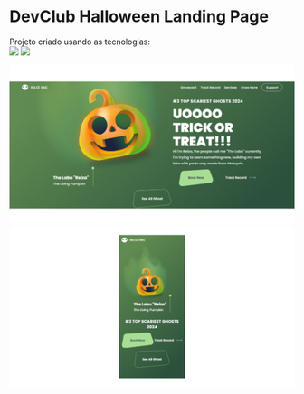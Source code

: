 <h1>DevClub Halloween Landing Page</h1>

Projeto criado usando as tecnologias:
<br>
<img src="https://img.shields.io/badge/HTML5-E34F26?style=for-the-badge&logo=html5&logoColor=white" />
<img src="https://img.shields.io/badge/CSS3-1572B6?style=for-the-badge&logo=css3&logoColor=white" />

<img src="https://github.com/SamuelDias91/Dev-Club-Halloween-Landing-Page/blob/master/assets/Halloween-desktop.png?raw=true" />

<img src="https://github.com/SamuelDias91/Dev-Club-Halloween-Landing-Page/blob/master/assets/Halloween-mobile.png?raw=true" width=750px />
